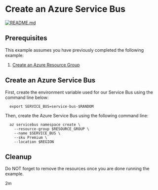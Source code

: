 
# Create an Azure Service Bus

[![README.md](https://github.com/Azure-Samples/java-on-azure-examples/actions/workflows/servicebus_create_README_md.yml/badge.svg)](https://github.com/Azure-Samples/java-on-azure-examples/actions/workflows/servicebus_create_README_md.yml)

## Prerequisites

This example assumes you have previously completed the following example:

1. [Create an Azure Resource Group](../../general/group/create/README.md)

## Create an Azure Service Bus

<!-- workflow.cron(0 0 * * 5) -->
<!-- workflow.include(../../general/group/create/README.md) -->

First, create the environment variable used for our Service Bus
using the command line below:

```shell
  export SERVICE_BUS=service-bus-$RANDOM
```

Then, create the Azure Service Bus using the following command line:

```shell
  az servicebus namespace create \
    --resource-group $RESOURCE_GROUP \
    --name $SERVICE_BUS \
    --sku Premium \
    --location $REGION
```

<!-- workflow.directOnly() 

  export RESULT=$(az servicebus namespace show --resource-group $RESOURCE_GROUP --name $SERVICE_BUS --query provisioningState --output tsv)
  az group delete --name $RESOURCE_GROUP --yes || true
  if [[ "$RESULT" != Succeeded ]]; then
    exit 1
  fi

  -->

## Cleanup

Do NOT forget to remove the resources once you are done running the example.

2m
